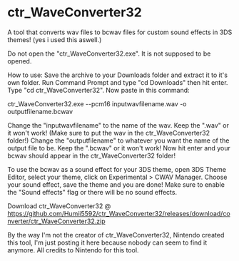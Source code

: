 # ctr_WaveConverter32

A tool that converts wav files to bcwav files for custom sound effects in 3DS themes! (yes i used this aswell.)

Do not open the "ctr_WaveConverter32.exe". It is not supposed to be opened.

How to use: Save the archive to your Downloads folder and extract it to it's own folder. Run Command Prompt and type "cd Downloads" then hit enter.
Type "cd ctr_WaveConverter32". Now paste in this command:

ctr_WaveConverter32.exe --pcm16 inputwavfilename.wav -o outputfilename.bcwav

Change the "inputwavfilename" to the name of the wav. Keep the ".wav" or it won't work! (Make sure to put the wav in the ctr_WaveConverter32 folder!) Change the "outputfilename" to whatever you want the name of the output file to be. Keep the ".bcwav" or it won't work! Now hit enter and your bcwav should appear in the ctr_WaveConverter32 folder!

To use the bcwav as a sound effect for your 3DS theme, open 3DS Theme Editor, select your theme, click on Experimental > CWAV Manager. Choose your sound effect, save the theme and you are done! Make sure to enable the "Sound effects" flag or there will be no sound effects.

Download ctr_WaveConverter32 @ https://github.com/Humii5592/ctr_WaveConverter32/releases/download/converter/ctr_WaveConverter32.zip

By the way I'm not the creator of ctr_WaveConverter32, Nintendo created this tool, I'm just posting it here because nobody can seem to find it anymore. All credits to Nintendo for this tool.
